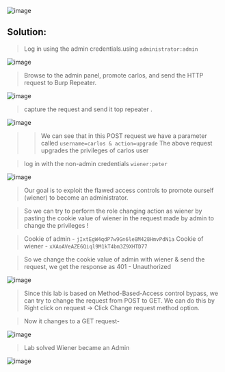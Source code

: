 ![image](https://github.com/udayk01/Web-Security/assets/52235763/363e13b4-f7d6-46d8-945e-cf6b6d1d7768)

## Solution:

> Log in using the admin credentials.using ```administrator:admin```

![image](https://github.com/udayk01/Web-Security/assets/52235763/352bffdc-6665-4f28-86e3-01f4fa682a61)

> Browse to the admin panel, promote carlos, and send the HTTP request to Burp Repeater.

![image](https://github.com/udayk01/Web-Security/assets/52235763/3bfab939-ac06-47e3-82d7-20639c46135f)

> capture the request and send it top repeater .

![image](https://github.com/udayk01/Web-Security/assets/52235763/af264684-c26a-4aab-8d7a-4f9dfb71ce6b)

>> We can see that in this POST request we have a parameter called ```username=carlos & action=upgrade``` The above request upgrades the privileges of carlos user

> log in with the non-admin credentials ```wiener:peter```

![image](https://github.com/udayk01/Web-Security/assets/52235763/73c77240-ef48-43c3-b7ae-e4ac10f0bc0b)

> Our goal is to exploit the flawed access controls to promote ourself (wiener) to become an administrator.

> So we can try to perform the role changing action as wiener by pasting the cookie value of wiener in the request made by admin to change the privileges !

> Cookie of admin - ```jIxtEgW4qdP7w9Gn6le8M428HmvPdN1a``` Cookie of wiener - ```xXAoAVeAZE6Qiql9M1kT4bm3Z9XHTD77```

> So we change the cookie value of admin with wiener & send the request, we get the response as 401 - Unauthorized

![image](https://github.com/udayk01/Web-Security/assets/52235763/0c69cdc2-61a3-4d8f-95fd-1a681a9e1d7e)

> Since this lab is based on Method-Based-Access control bypass, we can try to change the request from POST to GET. We can do this by Right click on request -> Click Change request method option.

> Now it changes to a GET request-

![image](https://github.com/udayk01/Web-Security/assets/52235763/a1a1cf5f-09ee-4c1b-801c-a3656cc61380)

> Lab solved Wiener became an Admin

![image](https://github.com/udayk01/Web-Security/assets/52235763/99454f1b-3265-4899-9b5f-a0502d8fbb5b)

